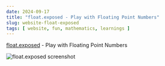 ```yaml
---
date: 2024-09-17
title: "float.exposed - Play with Floating Point Numbers"
slug: website-float-exposed
tags: [ website, fun, mathematics, learnings ]
---
```




[float.exposed][1] - Play with Floating Point Numbers

![float.exposed screenshot][2]



  [1]: https://float.exposed/
  [2]: /saves/2024/09/images/float-exposed.png
